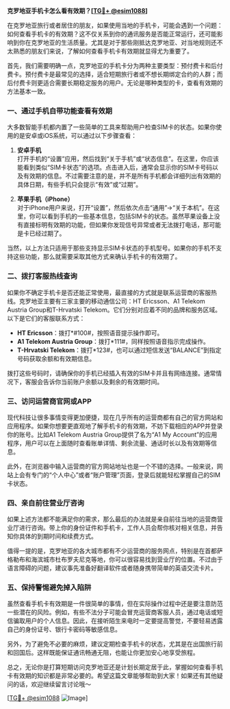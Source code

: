 **克罗地亚手机卡怎么看有效期？[[TG💪+ @esim1088](https://t.me/s/esim1088)]**

在克罗地亚旅行或者居住的朋友，如果使用当地的手机卡，可能会遇到一个问题：如何查看手机卡的有效期？这不仅关系到你的通讯服务是否能正常运行，还可能影响到你在克罗地亚的生活质量。尤其是对于那些刚抵达克罗地亚、对当地规则还不太熟悉的朋友们来说，了解如何查看手机卡有效期就显得尤为重要了。

首先，我们需要明确一点，克罗地亚的手机卡分为两种主要类型：预付费卡和后付费卡。预付费卡是最常见的选择，适合短期旅行者或不想长期绑定合约的人群；而后付费卡则更适合需要长期稳定服务的用户。无论是哪种类型的卡，查看有效期的方法基本一致。

### **一、通过手机自带功能查看有效期**

大多数智能手机都内置了一些简单的工具来帮助用户检查SIM卡的状态。如果你使用的是安卓或iOS系统，可以通过以下步骤查看：

1. **安卓手机**  
   打开手机的“设置”应用，然后找到“关于手机”或“状态信息”。在这里，你应该能看到类似“SIM卡状态”的选项。点击进入后，通常会显示你的SIM卡号码以及有效期的信息。不过需要注意的是，并不是所有手机都会详细列出有效期的具体日期，有些手机只会提示“有效”或“过期”。

2. **苹果手机（iPhone）**  
   对于iPhone用户来说，打开“设置”，然后依次点击“通用”→“关于本机”。在这里，你可以看到手机的一些基本信息，包括SIM卡的状态。虽然苹果设备上没有直接标明有效期的功能，但如果你发现信号异常或者无法拨打电话，那可能是卡已经过期了。

当然，以上方法只适用于那些支持显示SIM卡状态的手机型号。如果你的手机不支持这些功能，那么就需要采取其他方式来确认手机卡的有效期了。

### **二、拨打客服热线查询**

如果你不确定手机卡是否还能正常使用，最直接的方式就是联系运营商的客服热线。克罗地亚主要有三家主要的移动通信公司：HT Ericsson、A1 Telekom Austria Group和T-Hrvatski Telekom。它们分别对应着不同的品牌和服务区域。以下是它们的客服联系方式：

- **HT Ericsson**：拨打*#100#，按照语音提示操作即可。
- **A1 Telekom Austria Group**：拨打*111#，同样按照语音指示完成操作。
- **T-Hrvatski Telekom**：拨打*123#，也可以通过短信发送“BALANCE”到指定号码获取余额和有效期信息。

拨打这些号码时，请确保你的手机已经插入有效的SIM卡并且有网络连接。通常情况下，客服会告诉你当前账户余额以及剩余的有效期时间。

### **三、访问运营商官网或APP**

现代科技让很多事情变得更加便捷，现在几乎所有的运营商都有自己的官方网站和应用程序。如果你想要更直观地了解手机卡的有效期，不妨下载相应的APP并登录你的账号。比如A1 Telekom Austria Group提供了名为“A1 My Account”的应用程序，用户可以在上面随时查看账单详情、剩余流量、通话时长以及有效期等信息。

此外，在浏览器中输入运营商的官方网站地址也是一个不错的选择。一般来说，网站上会有专门的“个人中心”或者“账户管理”页面，登录后就能轻松掌握自己的SIM卡状态。

### **四、亲自前往营业厅咨询**

如果上述方法都不能满足你的需求，那么最后的办法就是亲自前往当地的运营商营业厅进行咨询。带上你的身份证件和手机卡，工作人员会帮你核对相关信息，并告知你具体的到期时间和续费方式。

值得一提的是，克罗地亚的各大城市都有不少运营商的服务网点，特别是在首都萨格勒布和海滨城市杜布罗夫尼克等地，你可以很容易找到营业厅的位置。不过由于语言障碍的问题，建议事先准备好翻译软件或者随身携带简单的英语交流卡片。

### **五、保持警惕避免掉入陷阱**

虽然查看手机卡有效期是一件很简单的事情，但在实际操作过程中还是要注意防范一些潜在的风险。例如，有些不法分子可能会冒充运营商客服人员，通过电话或短信骗取用户的个人信息。因此，在接听陌生来电时一定要提高警觉，不要轻易透露自己的身份证号、银行卡密码等敏感信息。

另外，为了避免不必要的麻烦，建议定期检查手机卡的状态，尤其是在出国旅行前和回国后。这样既能保证通讯畅通无阻，也能让你更加安心地享受旅程。

总之，无论你是打算短期访问克罗地亚还是计划长期定居于此，掌握如何查看手机卡有效期的知识都是非常必要的。希望这篇文章能够帮助到大家！如果还有其他疑问的话，欢迎继续留言讨论哦～

[[TG💪+ @esim1088](https://t.me/s/esim1088) ![Image](https://i.postimg.cc/4NQfJmqS/Snipaste-2025-05-13-00-14-12.png)]